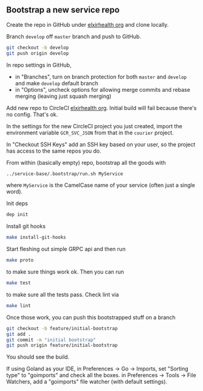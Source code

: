 ## Bootstrap a new service repo

Create the repo in GitHub under [elxirhealth org](https://github.com/elxirhealth) and clone locally.

Branch `develop` off `master` branch and push to GitHub.
```bash
git checkout -b develop
git push origin develop
```
In repo settings in GitHub, 
- in "Branches", turn on branch protection for both `master` and `develop` and make `develop` default branch
- in "Options", uncheck options for allowing merge commits and rebase merging (leaving just squash merging)

Add new repo to CircleCI [elxirhealth org](https://circleci.com/gh/elxirhealth). Initial build will fail
because there's no config. That's ok. 

In the settings for the new CircleCI project you just created, import the environment variable `GCR_SVC_JSON`
from that in the `courier` project.

In "Checkout SSH Keys" add an SSH key based on your user, so the project has access to the same repos you do.

From within (basically empty) repo, bootstrap all the goods with
```bash
../service-base/.bootstrap/run.sh MyService
```
where `MyService` is the CamelCase name of your service (often just a single word).

Init deps
```bash
dep init
```
Install git hooks
```bash
make install-git-hooks
```

Start fleshing out simple GRPC api and then run
```bash
make proto
```
to make sure things work ok. Then you can run 
```bash
make test
```
to make sure all the tests pass. Check lint via
```bash
make lint
```
Once those work, you can push this bootstrapped stuff on a branch
```bash
git checkout -b feature/initial-bootstrap
git add .
git commit -m "initial bootstrap"
git push origin feature/initial-bootstrap
```
You should see the build.

If using Goland as your IDE, in Preferences -> Go -> Imports, set "Sorting type" to "goimports" and 
check all the boxes. in Preferences -> Tools -> File Watchers, add a "goimports" file watcher (with 
default settings).

